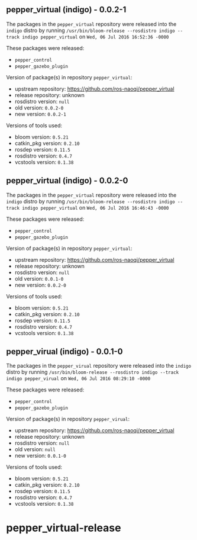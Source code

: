 ## pepper_virtual (indigo) - 0.0.2-1

The packages in the `pepper_virtual` repository were released into the `indigo` distro by running `/usr/bin/bloom-release --rosdistro indigo --track indigo pepper_virtual` on `Wed, 06 Jul 2016 16:52:36 -0000`

These packages were released:
- `pepper_control`
- `pepper_gazebo_plugin`

Version of package(s) in repository `pepper_virtual`:

- upstream repository: https://github.com/ros-naoqi/pepper_virtual
- release repository: unknown
- rosdistro version: `null`
- old version: `0.0.2-0`
- new version: `0.0.2-1`

Versions of tools used:

- bloom version: `0.5.21`
- catkin_pkg version: `0.2.10`
- rosdep version: `0.11.5`
- rosdistro version: `0.4.7`
- vcstools version: `0.1.38`


## pepper_virtual (indigo) - 0.0.2-0

The packages in the `pepper_virtual` repository were released into the `indigo` distro by running `/usr/bin/bloom-release --rosdistro indigo --track indigo pepper_virtual` on `Wed, 06 Jul 2016 16:46:43 -0000`

These packages were released:
- `pepper_control`
- `pepper_gazebo_plugin`

Version of package(s) in repository `pepper_virtual`:

- upstream repository: https://github.com/ros-naoqi/pepper_virtual
- release repository: unknown
- rosdistro version: `null`
- old version: `0.0.1-0`
- new version: `0.0.2-0`

Versions of tools used:

- bloom version: `0.5.21`
- catkin_pkg version: `0.2.10`
- rosdep version: `0.11.5`
- rosdistro version: `0.4.7`
- vcstools version: `0.1.38`


## pepper_virual (indigo) - 0.0.1-0

The packages in the `pepper_virual` repository were released into the `indigo` distro by running `/usr/bin/bloom-release --rosdistro indigo --track indigo pepper_virual` on `Wed, 06 Jul 2016 08:29:10 -0000`

These packages were released:
- `pepper_control`
- `pepper_gazebo_plugin`

Version of package(s) in repository `pepper_virual`:

- upstream repository: https://github.com/ros-naoqi/pepper_virtual
- release repository: unknown
- rosdistro version: `null`
- old version: `null`
- new version: `0.0.1-0`

Versions of tools used:

- bloom version: `0.5.21`
- catkin_pkg version: `0.2.10`
- rosdep version: `0.11.5`
- rosdistro version: `0.4.7`
- vcstools version: `0.1.38`


# pepper_virtual-release

